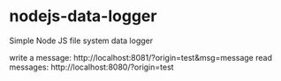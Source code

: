 # nodejs-data-logger
Simple Node JS file system data logger

write a message:
http://localhost:8081/?origin=test&msg=message
read messages:
http://localhost:8080/?origin=test
